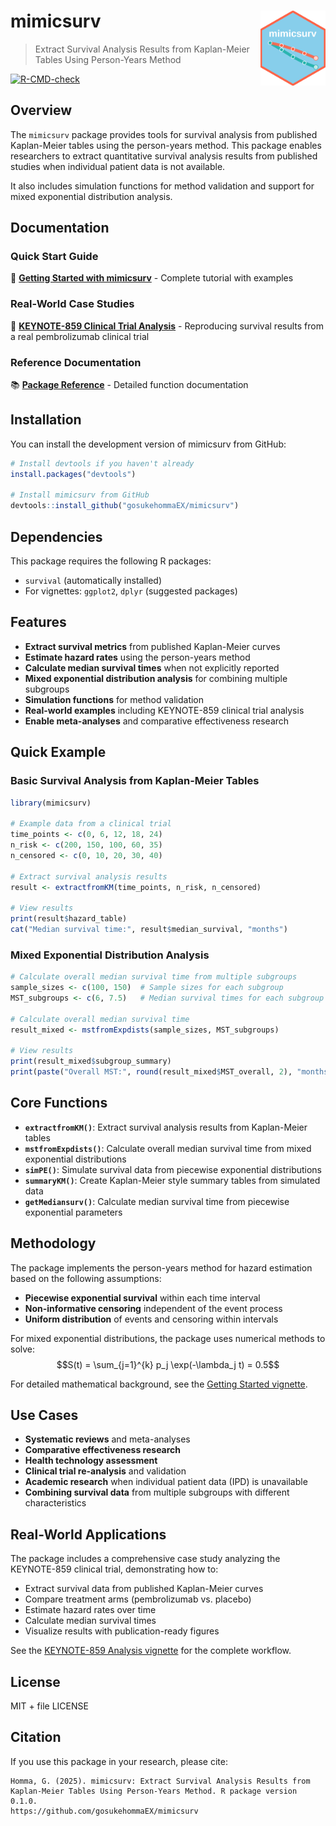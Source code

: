 # mimicsurv <img src="man/figures/mimicsurv_sticker.png" align="right" height="120" alt="mimicsurv logo" />

> Extract Survival Analysis Results from Kaplan-Meier Tables Using Person-Years Method

<!-- badges: start -->
[![R-CMD-check](https://github.com/gosukehommaEX/mimicsurv/workflows/R-CMD-check/badge.svg)](https://github.com/gosukehommaEX/mimicsurv/actions)
<!-- badges: end -->

## Overview

The `mimicsurv` package provides tools for survival analysis from published Kaplan-Meier tables using the person-years method. This package enables researchers to extract quantitative survival analysis results from published studies when individual patient data is not available.

It also includes simulation functions for method validation and support for mixed exponential distribution analysis.

## Documentation

### Quick Start Guide

📖 **[Getting Started with mimicsurv](https://gosukehommaEX.github.io/mimicsurv/articles/getting-started.html)** - Complete tutorial with examples

### Real-World Case Studies

🏥 **[KEYNOTE-859 Clinical Trial Analysis](https://gosukehommaEX.github.io/mimicsurv/articles/keynote859-analysis.html)** - Reproducing survival results from a real pembrolizumab clinical trial

### Reference Documentation

📚 **[Package Reference](https://gosukehommaEX.github.io/mimicsurv/reference/index.html)** - Detailed function documentation

## Installation

You can install the development version of mimicsurv from GitHub:

```r
# Install devtools if you haven't already
install.packages("devtools")

# Install mimicsurv from GitHub
devtools::install_github("gosukehommaEX/mimicsurv")
```

## Dependencies

This package requires the following R packages:
- `survival` (automatically installed)
- For vignettes: `ggplot2`, `dplyr` (suggested packages)

## Features

- **Extract survival metrics** from published Kaplan-Meier curves
- **Estimate hazard rates** using the person-years method  
- **Calculate median survival times** when not explicitly reported
- **Mixed exponential distribution analysis** for combining multiple subgroups
- **Simulation functions** for method validation
- **Real-world examples** including KEYNOTE-859 clinical trial analysis
- **Enable meta-analyses** and comparative effectiveness research

## Quick Example

### Basic Survival Analysis from Kaplan-Meier Tables

```r
library(mimicsurv)

# Example data from a clinical trial
time_points <- c(0, 6, 12, 18, 24)
n_risk <- c(200, 150, 100, 60, 35)
n_censored <- c(0, 10, 20, 30, 40)

# Extract survival analysis results
result <- extractfromKM(time_points, n_risk, n_censored)

# View results
print(result$hazard_table)
cat("Median survival time:", result$median_survival, "months")
```

### Mixed Exponential Distribution Analysis

```r
# Calculate overall median survival time from multiple subgroups
sample_sizes <- c(100, 150)  # Sample sizes for each subgroup
MST_subgroups <- c(6, 7.5)   # Median survival times for each subgroup

# Calculate overall median survival time
result_mixed <- mstfromExpdists(sample_sizes, MST_subgroups)

# View results
print(result_mixed$subgroup_summary)
print(paste("Overall MST:", round(result_mixed$MST_overall, 2), "months"))
```

## Core Functions

- **`extractfromKM()`**: Extract survival analysis results from Kaplan-Meier tables
- **`mstfromExpdists()`**: Calculate overall median survival time from mixed exponential distributions
- **`simPE()`**: Simulate survival data from piecewise exponential distributions
- **`summaryKM()`**: Create Kaplan-Meier style summary tables from simulated data
- **`getMediansurv()`**: Calculate median survival time from piecewise exponential parameters

## Methodology

The package implements the person-years method for hazard estimation based on the following assumptions:

- **Piecewise exponential survival** within each time interval
- **Non-informative censoring** independent of the event process  
- **Uniform distribution** of events and censoring within intervals

For mixed exponential distributions, the package uses numerical methods to solve:
$$S(t) = \sum_{j=1}^{k} p_j \exp(-\lambda_j t) = 0.5$$

For detailed mathematical background, see the [Getting Started vignette](https://gosukehommaEX.github.io/mimicsurv/articles/getting-started.html).

## Use Cases

- **Systematic reviews** and meta-analyses
- **Comparative effectiveness research**
- **Health technology assessment**
- **Clinical trial re-analysis** and validation
- **Academic research** when individual patient data (IPD) is unavailable
- **Combining survival data** from multiple subgroups with different characteristics

## Real-World Applications

The package includes a comprehensive case study analyzing the KEYNOTE-859 clinical trial, demonstrating how to:

- Extract survival data from published Kaplan-Meier curves
- Compare treatment arms (pembrolizumab vs. placebo)
- Estimate hazard rates over time
- Calculate median survival times
- Visualize results with publication-ready figures

See the [KEYNOTE-859 Analysis vignette](https://gosukehommaEX.github.io/mimicsurv/articles/keynote859-analysis.html) for the complete workflow.

## License

MIT + file LICENSE

## Citation

If you use this package in your research, please cite:

```
Homma, G. (2025). mimicsurv: Extract Survival Analysis Results from 
Kaplan-Meier Tables Using Person-Years Method. R package version 0.1.0. 
https://github.com/gosukehommaEX/mimicsurv
```
